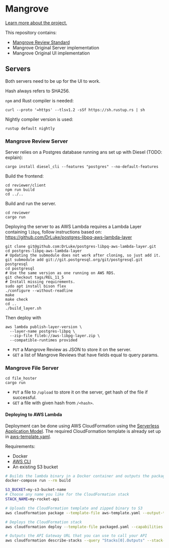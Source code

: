 # Mangrove

[Learn more about the project.](https://planting.space/mangrove.html)

This repository contains:
- [Mangrove Review Standard](Mangrove_Review_Standard_v1.md)
- Mangrove Original Server implementation
- Mangrove Original UI implementation

## Servers

Both servers need to be up for the UI to work.

Hash always refers to SHA256.

`npm` and Rust compiler is needed:
```
curl --proto '=https' --tlsv1.2 -sSf https://sh.rustup.rs | sh
```

Nightly compiler version is used:
```
rustup default nightly
```

### Mangrove Review Server

Server relies on a Postgres database running ans set up with Diesel (TODO: explain):
```
cargo install diesel_cli --features "postgres" --no-default-features
```

Build the frontend:
```
cd reviewer/client
npm run build
cd ../..
```

Build and run the server.
```
cd reviewer
cargo run
```

Deploying the server to as AWS Lambda requires a Lambda Layer containing `libpq`, follow instructions based on: https://github.com/DrLuke/postgres-libpq-aws-lambda-layer
```
git clone git@github.com:DrLuke/postgres-libpq-aws-lambda-layer.git
cd postgres-libpq-aws-lambda-layer
# Updating the submodule does not work after cloning, so just add it.
git submodule add git://git.postgresql.org/git/postgresql.git postgresql
cd postgresql
# Use the same version as one running on AWS RDS.
git checkout tags/REL_11_5
# Install missing requirements.
sudo apt install bison flex
./configure --without-readline
make
make check
cd ..
./build_layer.sh

```
Then deploy with
```
aws lambda publish-layer-version \
  --layer-name postgres-libpq \
  --zip-file fileb://aws-libpg-layer.zip \
  --compatible-runtimes provided
```

- `PUT` a Mangrove Review as JSON to store it on the server.
- `GET` a list of Mangrove Reviews that have fields equal to query params.

### Mangrove File Server

```
cd file_hoster
cargo run
```

- `PUT` a file to `/upload` to store it on the server, get hash of the file if successful.
- `GET` a file with given hash from `/<hash>`.

#### Deploying to AWS Lambda
Deployment can be done using AWS CloudFormation using the [Serverless Application Model](https://docs.aws.amazon.com/lambda/latest/dg/serverless_app.html). The required CloudFormation template is already set up in [aws-template.yaml](aws-template.yaml).

Requirements:
- Docker
- [AWS CLI](https://aws.amazon.com/cli/)
- An existing S3 bucket

```sh
# Builds the lambda binary in a Docker container and outputs the packaged zip file
docker-compose run --rm build

S3_BUCKET=my-s3-bucket-name
# Choose any name you like for the CloudFormation stack
STACK_NAME=my-rocket-api

# Uploads the CloudFormation template and zipped binary to S3
aws cloudformation package --template-file aws-template.yaml --output-template-file packaged.yaml --s3-bucket $S3_BUCKET

# Deploys the CloudFormation stack
aws cloudformation deploy --template-file packaged.yaml --capabilities CAPABILITY_IAM --stack-name $STACK_NAME

# Outputs the API Gateway URL that you can use to call your API
aws cloudformation describe-stacks --query "Stacks[0].Outputs" --stack-name $STACK_NAME
```

